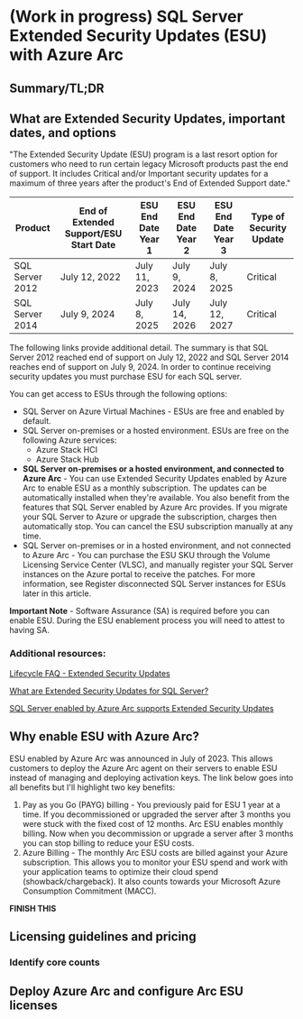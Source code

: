 # (Work in progress) SQL Server Extended Security Updates (ESU) with Azure Arc
## Summary/TL;DR



## What are Extended Security Updates, important dates, and options
"The Extended Security Update (ESU) program is a last resort option for customers who need to run certain legacy Microsoft products past the end of support. It includes Critical and/or Important security updates for a maximum of three years after the product's End of Extended Support date."


Product | End of Extended Support/ESU Start Date | ESU End Date Year 1 | ESU End Date Year 2 | ESU End Date Year 3 | Type of Security Update |
-------|--------------------------------------|-------------------|-------------------|-------------------|-----------------------
SQL Server 2012 | July 12, 2022 | July 11, 2023 | July 9, 2024 | July 8, 2025 | Critical
SQL Server 2014 | July 9, 2024 | July 8, 2025 | July 14, 2026 | July 12, 2027 | Critical

The following links provide additional detail. The summary is that SQL Server 2012 reached end of support on July 12, 2022 and SQL Server 2014 reaches end of support on July 9, 2024. In order to continue receiving security updates you must purchase ESU for each SQL server.

You can get access to ESUs through the following options:
* SQL Server on Azure Virtual Machines - ESUs are free and enabled by default.
* SQL Server on-premises or a hosted environment. ESUs are free on the following Azure services:
  * Azure Stack HCI
  * Azure Stack Hub
* **SQL Server on-premises or a hosted environment, and connected to Azure Arc** - You can use Extended Security Updates enabled by Azure Arc to enable ESU as a monthly subscription. The updates can be automatically installed when they're available. You also benefit from the features that SQL Server enabled by Azure Arc provides. If you migrate your SQL Server to Azure or upgrade the subscription, charges then automatically stop. You can cancel the ESU subscription manually at any time.
* SQL Server on-premises or in a hosted environment, and not connected to Azure Arc - You can purchase the ESU SKU through the Volume Licensing Service Center (VLSC), and manually register your SQL Server instances on the Azure portal to receive the patches. For more information, see Register disconnected SQL Server instances for ESUs later in this article.

**Important Note** - Software Assurance (SA) is required before you can enable ESU. During the ESU enablement process you will need to attest to having SA.

### Additional resources:
[Lifecycle FAQ - Extended Security Updates](https://learn.microsoft.com/en-us/lifecycle/faq/extended-security-updates)

[What are Extended Security Updates for SQL Server?](https://learn.microsoft.com/en-us/sql/sql-server/end-of-support/sql-server-extended-security-updates?view=sql-server-ver16&tabs=portal)

[SQL Server enabled by Azure Arc supports Extended Security Updates](https://learn.microsoft.com/en-us/sql/sql-server/azure-arc/extended-security-updates?view=sql-server-ver16)

## Why enable ESU with Azure Arc?

ESU enabled by Azure Arc was announced in July of 2023. This allows customers to deploy the Azure Arc agent on their servers to enable ESU instead of managing and deploying activation keys. The link below goes into all benefits but I'll highlight two key benefits:

1. Pay as you Go (PAYG) billing - You previously paid for ESU 1 year at a time. If you decommissioned or upgraded the server after 3 months you were stuck with the fixed cost of 12 months. Arc ESU enables monthly billing. Now when you decommission or upgrade a server after 3 months you can stop billing to reduce your ESU costs.
2. Azure Billing - The monthly Arc ESU costs are billed against your Azure subscription. This allows you to monitor your ESU spend and work with your application teams to optimize their cloud spend (showback/chargeback). It also counts towards your Microsoft Azure Consumption Commitment (MACC).

**FINISH THIS**

## Licensing guidelines and pricing

### Identify core counts

## Deploy Azure Arc and configure Arc ESU licenses